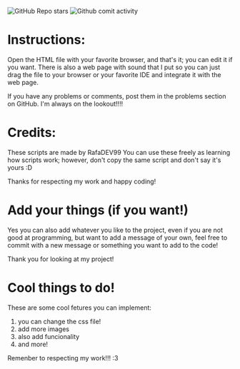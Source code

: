 ![GitHub Repo stars](https://img.shields.io/github/stars/RafaDEV99/Pagina-web-simple)
![Github comit activity](https://img.shields.io/github/commit-activity/m/RafaDEV99/Pagina-web-simple)

# Instructions:
Open the HTML file with your favorite browser, and that's it; you can edit it if you want. There is also a web page with sound that I put so you can just drag the file to your
browser or your favorite IDE and integrate it with the web page.

If you have any problems or comments, post them in the problems section on GitHub. I'm always on the lookout!!!!

# Credits:
These scripts are made by RafaDEV99 You can use these freely as learning how scripts work; however, don't copy the same script and don't say it's yours :D

Thanks for respecting my work and happy coding!

# Add your things (if you want!)
Yes you can also add whatever you like to the project, even if you are not good at programming, but want to add a message of your own, feel free to commit with a new message or something you want to add to the code!

Thank you for looking at my project!

# Cool things to do!
These are some cool fetures you can implement:
1. you can change the css file!
2. add more images
3. also add funcionality
4. and more!

Remenber to respecting my work!!! :3

